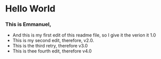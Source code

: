# Hello World

### This is Emmanuel,
- And this is my first edit of this readme file, so I give it the verion it 1.0
- This is my second edit, therefore, v2.0.
- This is the third retry, therefore v3.0
- This is thee fourth edit, therefore v4.0
